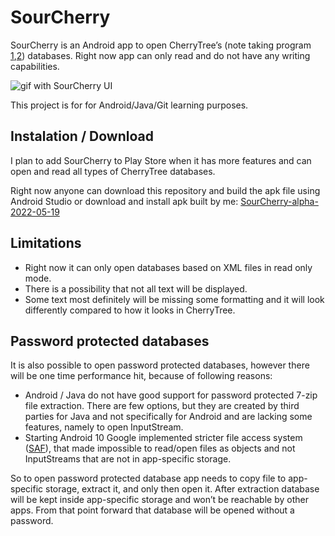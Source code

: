 # SourCherry

SourCherry is an Android app to open CherryTree’s (note taking program [1](https://github.com/giuspen/cherrytree),[2](https://www.giuspen.com/)) databases. Right now app can only read and do not have any writing capabilities.

![gif with SourCherry UI](https://github.com/FFDA/ffda.github.storage/raw/main/images/SourCherry.gif)

This project is for for Android/Java/Git learning purposes.

## Instalation / Download

I plan to add SourCherry to Play Store when it has more features and can open and read all types of CherryTree databases.

Right now anyone can download this repository and build the apk file using Android Studio or download and install apk built by me: [SourCherry-alpha-2022-05-19](https://github.com/FFDA/ffda.github.storage/raw/main/SourCherry-releases/SourCherry-alpha.apk)

## Limitations

* Right now it can only open databases based on XML files in read only mode.
* There is a possibility that not all text will be displayed. 
* Some text most definitely will be missing some formatting and it will look differently compared to how it looks in CherryTree.

## Password protected databases

It is also possible to open password protected databases, however there will be one time performance hit, because of following reasons:

* Android / Java do not have good support for password protected 7-zip file extraction. There are few options, but they are created by third parties for Java and not specifically for Android and are lacking some features, namely to open InputStream.
* Starting Android 10 Google implemented stricter file access system ([SAF](https://developer.android.com/guide/topics/providers/document-provider)), that made impossible to read/open files as objects and not InputStreams that are not in app-specific storage.

So to open password protected database app needs to copy file to app-specific storage, extract it, and only then open it. After extraction database will be kept inside app-specific storage and won’t be reachable by other apps. From that point forward that database will be opened without a password.